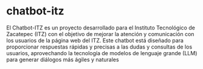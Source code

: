 # chatbot-itz
El Chatbot-ITZ es un proyecto desarrollado para el Instituto Tecnológico de Zacatepec (ITZ) con el objetivo de mejorar la atención y comunicación con los usuarios de la página web del ITZ. Este chatbot está diseñado para proporcionar respuestas rápidas y precisas a las dudas y consultas de los usuarios, aprovechando la tecnología de modelos de lenguaje grande (LLM) para generar diálogos más ágiles y naturales
